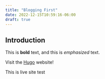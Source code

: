 ```yaml
---
title: "Blogging First"
date: 2022-12-15T10:59:16-06:00
draft: true
---
```


## Introduction

This is **bold** text, and this is *emphasized* text.

Visit the [Hugo](https://gohugo.io) website!

This is live site test